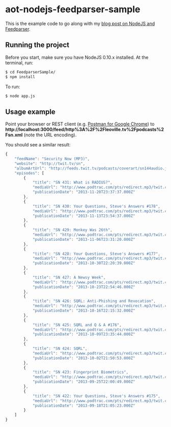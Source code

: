 # aot-nodejs-feedparser-sample

This is the example code to go along with my [blog post on NodeJS and Feedparser](http://aceontech.com/howto/nodejs/2013/11/27/how-to-parse-rss-podcasts-with-nodejs.html).

## Running the project
Before you start, make sure you have NodeJS 0.10.x installed.
At the terminal, run:

```bash
$ cd FeedparserSample/
$ npm install
```

To run:

```bash
$ node app.js
```

## Usage example

Point your browser or REST client (e.g. [Postman for Google Chrome](https://chrome.google.com/webstore/detail/postman-rest-client/fdmmgilgnpjigdojojpjoooidkmcomcm?hl=en))
to **http://localhost:3000/feed/http%3A%2F%2Fleoville.tv%2Fpodcasts%2Fsn.xml** (note the URL encoding).

You should see a similar result:

```javascript
{
    "feedName": "Security Now (MP3)",
    "website": "http://twit.tv/sn",
    "albumArtUrl": "http://feeds.twit.tv/podcasts/coverart/sn144audio.jpg",
    "episodes": [
        {
            "title": "SN 431: What is RADIUS?",
            "mediaUrl": "http://www.podtrac.com/pts/redirect.mp3/twit.cachefly.net/audio/sn/sn0431/sn0431.mp3",
            "publicationDate": "2013-11-20T23:37:37.000Z"
        },
        {
            "title": "SN 430: Your Questions, Steve's Answers #178",
            "mediaUrl": "http://www.podtrac.com/pts/redirect.mp3/twit.cachefly.net/audio/sn/sn0430/sn0430.mp3",
            "publicationDate": "2013-11-13T23:54:37.000Z"
        },
        {
            "title": "SN 429: Monkey Was 26th",
            "mediaUrl": "http://www.podtrac.com/pts/redirect.mp3/twit.cachefly.net/audio/sn/sn0429/sn0429.mp3",
            "publicationDate": "2013-11-06T23:31:20.000Z"
        },
        {
            "title": "SN 428: Your Questions, Steve's Answers #177",
            "mediaUrl": "http://www.podtrac.com/pts/redirect.mp3/twit.cachefly.net/audio/sn/sn0428/sn0428.mp3",
            "publicationDate": "2013-10-30T22:20:39.000Z"
        },
        {
            "title": "SN 427: A Newsy Week",
            "mediaUrl": "http://www.podtrac.com/pts/redirect.mp3/twit.cachefly.net/audio/sn/sn0427/sn0427.mp3",
            "publicationDate": "2013-10-23T22:54:46.000Z"
        },
        {
            "title": "SN 426: SQRL: Anti-Phishing and Revocation",
            "mediaUrl": "http://www.podtrac.com/pts/redirect.mp3/twit.cachefly.net/audio/sn/sn0426/sn0426.mp3",
            "publicationDate": "2013-10-16T22:15:32.000Z"
        },
        {
            "title": "SN 425: SQRL and Q & A #176",
            "mediaUrl": "http://www.podtrac.com/pts/redirect.mp3/twit.cachefly.net/audio/sn/sn0425/sn0425.mp3",
            "publicationDate": "2013-10-09T23:35:44.000Z"
        },
        {
            "title": "SN 424: SQRL",
            "mediaUrl": "http://www.podtrac.com/pts/redirect.mp3/twit.cachefly.net/audio/sn/sn0424/sn0424.mp3",
            "publicationDate": "2013-10-02T21:50:53.000Z"
        },
        {
            "title": "SN 423: Fingerprint Biometrics",
            "mediaUrl": "http://www.podtrac.com/pts/redirect.mp3/twit.cachefly.net/audio/sn/sn0423/sn0423.mp3",
            "publicationDate": "2013-09-25T22:00:49.000Z"
        },
        {
            "title": "SN 422: Your Questions, Steve's Answers #175",
            "mediaUrl": "http://www.podtrac.com/pts/redirect.mp3/twit.cachefly.net/audio/sn/sn0422/sn0422.mp3",
            "publicationDate": "2013-09-18T21:05:23.000Z"
        }
    ]
}
```
